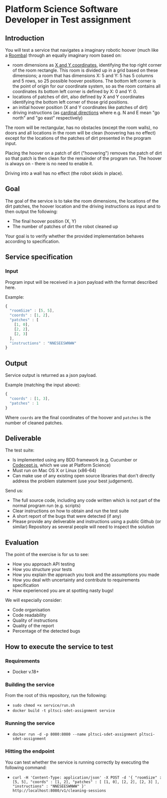 Platform Science Software Developer in Test assignment
==========================================

## Introduction

You will test a service that navigates a imaginary robotic hoover (much like a [Roomba](https://en.wikipedia.org/wiki/Roomba)) 
through an equally imaginary room based on:

* room dimensions as [X and Y coordinates](https://en.wikipedia.org/wiki/Cartesian_coordinate_system), identifying the top right corner of the room rectangle. This room is divided up in a grid based on these dimensions; a room that has dimensions X: 5 and Y: 5 has 5 columns and 5 rows, so 25 possible hoover positions. The bottom left corner is the point of origin for our coordinate system, so as the room contains all coordinates its bottom left corner is defined by X: 0 and Y: 0.
* locations of patches of dirt, also defined by X and Y coordinates identifying the bottom left corner of those grid positions.
* an initial hoover position (X and Y coordinates like patches of dirt)
* driving instructions (as [cardinal directions](https://en.wikipedia.org/wiki/Cardinal_direction) where e.g. N and E mean "go north" and "go east" respectively) 

The room will be rectangular, has no obstacles (except the room walls), no doors and all locations in the room will be clean (hoovering has no effect) except for the locations of the patches of dirt presented in the program input.

Placing the hoover on a patch of dirt ("hoovering") removes the patch of dirt so that patch is then clean for the remainder of the program run. The hoover is always on - there is no need to enable it.

Driving into a wall has no effect (the robot skids in place).

## Goal

The goal of the service is to take the room dimensions, the locations of the dirt patches, the hoover location and the driving instructions as input and to then output the following:

* The final hoover position (X, Y)
* The number of patches of dirt the robot cleaned up

Your goal is to verify whether the provided implementation behaves according to specification.

## Service specification

### Input

Program input will be received in a json payload with the format described here.

Example:

```javascript
{
  "roomSize" : [5, 5],
  "coords" : [1, 2],
  "patches" : [
    [1, 0],
    [2, 2],
    [2, 3]
  ],
  "instructions" : "NNESEESWNWW"
}
```

## Output

Service output is returned as a json payload.

Example (matching the input above):

```javascript
{
  "coords" : [1, 3],
  "patches" : 1
}
```
Where `coords` are the final coordinates of the hoover and `patches` is the number of cleaned patches.

## Deliverable

The test suite:

* Is implemented using any BDD framework (e.g. Cucumber or [Codecept.js](https://codecept.io/bdd/#gherkin), which we use at Platform Science)
* Must run on Mac OS X or Linux (x86-64) 
* Can make use of any existing open source libraries that don't directly address the problem statement (use your best judgement).

Send us:

* The full source code, including any code written which is not part of the normal program run (e.g. scripts)
* Clear instructions on how to obtain and run the test suite
* A short report of the bugs that were detected (if any)
* Please provide any deliverable and instructions using a public Github (or similar) Repository as several people will need to inspect the solution

## Evaluation

The point of the exercise is for us to see: 

- How you approach API testing
- How you structure your tests
- How you explain the approach you took and the assumptions you made
- How you deal with uncertainty and contribute to requirements specification 
- How experienced you are at spotting nasty bugs!  

We will especially consider:

* Code organisation
* Code readability 
* Quality of instructions
* Quality of the report
* Percentage of the detected bugs

## How to execute the service to test
### Requirements
- Docker v.18+

### Building the service
From the root of this repository, run the following:
- `sudo chmod +x service/run.sh`
- `docker build -t pltsci-sdet-assignment service`

### Running the service
- `docker run -d -p 8080:8080 --name pltsci-sdet-assignment pltsci-sdet-assignment`

### Hitting the endpoint
You can test whether the service is running correctly by executing the following command:
- `curl -H 'Content-Type: application/json' -X POST -d '{ "roomSize" : [5, 5], "coords" : [1, 2], "patches" : [ [1, 0], [2, 2], [2, 3] ], "instructions" : "NNESEESWNWW" }' http://localhost:8080/v1/cleaning-sessions`


